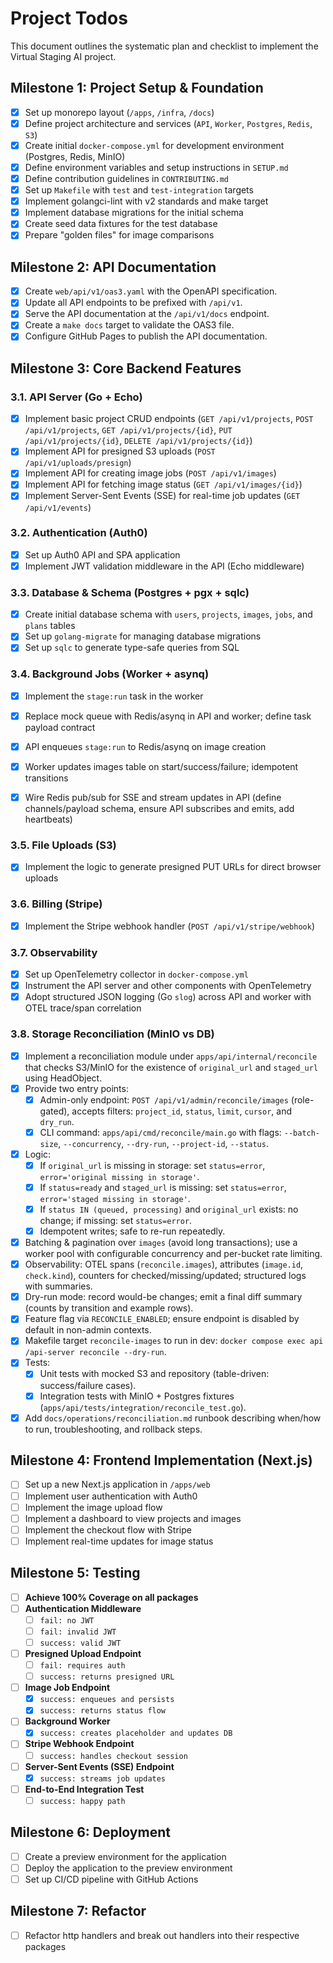 # Project Todos

This document outlines the systematic plan and checklist to implement the Virtual Staging AI project.

## Milestone 1: Project Setup & Foundation

- [x] Set up monorepo layout (`/apps`, `/infra`, `/docs`)
- [x] Define project architecture and services (`API`, `Worker`, `Postgres`, `Redis`, `S3`)
- [x] Create initial `docker-compose.yml` for development environment (Postgres, Redis, MinIO)
- [x] Define environment variables and setup instructions in `SETUP.md`
- [x] Define contribution guidelines in `CONTRIBUTING.md`
- [x] Set up `Makefile` with `test` and `test-integration` targets
- [x] Implement golangci-lint with v2 standards and make target
- [x] Implement database migrations for the initial schema
- [x] Create seed data fixtures for the test database
- [x] Prepare "golden files" for image comparisons

## Milestone 2: API Documentation

- [x] Create `web/api/v1/oas3.yaml` with the OpenAPI specification.
- [x] Update all API endpoints to be prefixed with `/api/v1`.
- [x] Serve the API documentation at the `/api/v1/docs` endpoint.
- [x] Create a `make docs` target to validate the OAS3 file.
- [x] Configure GitHub Pages to publish the API documentation.

## Milestone 3: Core Backend Features

### 3.1. API Server (Go + Echo)

- [x] Implement basic project CRUD endpoints (`GET /api/v1/projects`, `POST /api/v1/projects`, `GET /api/v1/projects/{id}`, `PUT /api/v1/projects/{id}`, `DELETE /api/v1/projects/{id}`)
- [x] Implement API for presigned S3 uploads (`POST /api/v1/uploads/presign`)
- [x] Implement API for creating image jobs (`POST /api/v1/images`)
- [x] Implement API for fetching image status (`GET /api/v1/images/{id}`)
- [x] Implement Server-Sent Events (SSE) for real-time job updates (`GET /api/v1/events`)

### 3.2. Authentication (Auth0)

- [x] Set up Auth0 API and SPA application
- [x] Implement JWT validation middleware in the API (Echo middleware)

### 3.3. Database & Schema (Postgres + pgx + sqlc)

- [x] Create initial database schema with `users`, `projects`, `images`, `jobs`, and `plans` tables
- [x] Set up `golang-migrate` for managing database migrations
- [x] Set up `sqlc` to generate type-safe queries from SQL

### 3.4. Background Jobs (Worker + asynq)

- [x] Implement the `stage:run` task in the worker
- [x] Replace mock queue with Redis/asynq in API and worker; define task payload contract
- [x] API enqueues `stage:run` to Redis/asynq on image creation
- [x] Worker updates images table on start/success/failure; idempotent transitions
- [x] Wire Redis pub/sub for SSE and stream updates in API (define channels/payload schema, ensure API subscribes and emits, add heartbeats)


### 3.5. File Uploads (S3)

- [x] Implement the logic to generate presigned PUT URLs for direct browser uploads

### 3.6. Billing (Stripe)

- [x] Implement the Stripe webhook handler (`POST /api/v1/stripe/webhook`)

### 3.7. Observability

- [x] Set up OpenTelemetry collector in `docker-compose.yml`
- [x] Instrument the API server and other components with OpenTelemetry
- [x] Adopt structured JSON logging (Go `slog`) across API and worker with OTEL trace/span correlation

### 3.8. Storage Reconciliation (MinIO vs DB)

- [x] Implement a reconciliation module under `apps/api/internal/reconcile` that checks S3/MinIO for the existence of `original_url` and `staged_url` using HeadObject.
- [x] Provide two entry points:
   - [x] Admin-only endpoint: `POST /api/v1/admin/reconcile/images` (role-gated), accepts filters: `project_id`, `status`, `limit`, `cursor`, and `dry_run`.
   - [x] CLI command: `apps/api/cmd/reconcile/main.go` with flags: `--batch-size`, `--concurrency`, `--dry-run`, `--project-id`, `--status`.
- [x] Logic:
   - [x] If `original_url` is missing in storage: set `status=error`, `error='original missing in storage'`.
   - [x] If `status=ready` and `staged_url` is missing: set `status=error`, `error='staged missing in storage'`.
   - [x] If `status IN (queued, processing)` and `original_url` exists: no change; if missing: set `status=error`.
   - [x] Idempotent writes; safe to re-run repeatedly.
- [x] Batching & pagination over `images` (avoid long transactions); use a worker pool with configurable concurrency and per-bucket rate limiting.
- [x] Observability: OTEL spans (`reconcile.images`), attributes (`image.id`, `check.kind`), counters for checked/missing/updated; structured logs with summaries.
- [x] Dry-run mode: record would-be changes; emit a final diff summary (counts by transition and example rows).
- [x] Feature flag via `RECONCILE_ENABLED`; ensure endpoint is disabled by default in non-admin contexts.
- [x] Makefile target `reconcile-images` to run in dev: `docker compose exec api /api-server reconcile --dry-run`.
- [x] Tests:
   - [x] Unit tests with mocked S3 and repository (table-driven: success/failure cases).
   - [x] Integration tests with MinIO + Postgres fixtures (`apps/api/tests/integration/reconcile_test.go`).
- [x] Add `docs/operations/reconciliation.md` runbook describing when/how to run, troubleshooting, and rollback steps.

## Milestone 4: Frontend Implementation (Next.js)

- [ ] Set up a new Next.js application in `/apps/web`
- [ ] Implement user authentication with Auth0
- [ ] Implement the image upload flow
- [ ] Implement a dashboard to view projects and images
- [ ] Implement the checkout flow with Stripe
- [ ] Implement real-time updates for image status

## Milestone 5: Testing

- [ ] **Achieve 100% Coverage on all packages**
- [ ] **Authentication Middleware**
    - [ ] `fail: no JWT`
    - [ ] `fail: invalid JWT`
    - [ ] `success: valid JWT`
- [ ] **Presigned Upload Endpoint**
    - [ ] `fail: requires auth`
    - [ ] `success: returns presigned URL`
- [ ] **Image Job Endpoint**
    - [x] `success: enqueues and persists`
    - [x] `success: returns status flow`
- [ ] **Background Worker**
    - [x] `success: creates placeholder and updates DB`
- [ ] **Stripe Webhook Endpoint**
    - [ ] `success: handles checkout session`
- [ ] **Server-Sent Events (SSE) Endpoint**
    - [x] `success: streams job updates`
- [ ] **End-to-End Integration Test**
    - [ ] `success: happy path`

## Milestone 6: Deployment

- [ ] Create a preview environment for the application
- [ ] Deploy the application to the preview environment
- [ ] Set up CI/CD pipeline with GitHub Actions

## Milestone 7: Refactor
- [ ] Refactor http handlers and break out handlers into their respective packages
